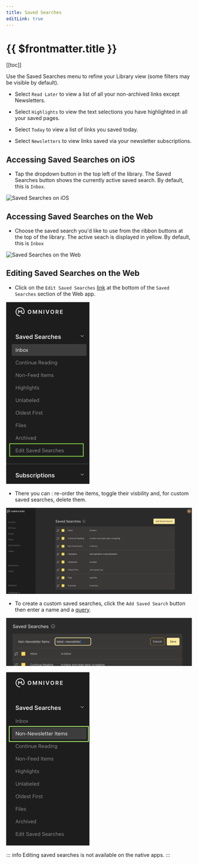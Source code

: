 ```yaml
---
title: Saved Searches
editLink: true
---
```


# {{ $frontmatter.title }}

[[toc]]

Use the Saved Searches menu to refine your Library view (some filters may be visible by default).

- Select `Read Later` to view a list of all your non-archived links except Newsletters.

- Select `Highlights` to view the text selections you have highlighted in all your saved pages.

- Select `Today` to view a list of links you saved today.

- Select `Newsletters` to view links saved via your newsletter subscriptions.

## Accessing Saved Searches on iOS

- Tap the dropdown button in the top left of the library. The Saved Searches button shows the currently active saved search. By default, this is `Inbox`.

![Saved Searches on iOS](./images/ios-saved-searches.jpeg)

## Accessing Saved Searches on the Web

- Choose the saved search you'd like to use from the ribbon buttons at the top of the library. The active seach is displayed in yellow. By default, this is `Inbox`

![Saved Searches on the Web](./images/web-saved-searches.png)


## Editing Saved Searches on the Web

- Click on the `Edit Saved Searches` [link](https://omnivore.app/settings/saved-searches) at the bottom of the  `Saved Searches`  section of the Web app. 

![Edit Saved Searches Menu](./images/omnivore-list-saved-searches-edit-menu.png)

- There you can : re-order the items, toggle their visbility and, for custom saved searches, delete them.

![Edit Saved Searches Page](./images/omnivore-list-saved-searches-edit-page.png)

- To create a custom saved searches, click the  `Add Saved Search` button then enter a name and a [query](./search.md).

![Add a new Saved Search item](./images/omnivore-list-saved-searches-edit-new-saved-search.png)

![The new item](./images/omnivore-list-saved-searches-new-item.png)

::: info 
Editing saved searches is not available on the native apps.
:::
